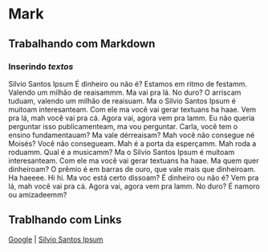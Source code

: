 # Mark

## Trabalhando com **Markdown**

### Inserindo _textos_

Silvio Santos Ipsum É dinheiro ou não é? Estamos em ritmo de festamm. Valendo um milhão de reaisammm. Ma vai pra lá. No duro? O arriscam tuduam, valendo um milhão de reaisuam. Ma o Silvio Santos Ipsum é muitoam interesanteam. Com ele ma você vai gerar textuans ha haae. Vem pra lá, mah você vai pra cá. Agora vai, agora vem pra lamm. Eu não queria perguntar isso publicamenteam, ma vou perguntar. Carla, você tem o ensino fundamentauam? Ma vale dérreaisam? Mah você não consegue né Moisés? Você não consegueam. Mah é a porta da esperçamm.
Mah roda a roduamm. Qual é a musicamm? Ma o Silvio Santos Ipsum é muitoam interesanteam. Com ele ma você vai gerar textuans ha haae. Ma quem quer dinheiroam? O prêmio é em barras de ouro, que vale mais que dinheiroam. Ha haeeee. Hi hi. Ma voc está certo dissoam? É dinheiro ou não é? Vem pra lá, mah você vai pra cá. Agora vai, agora vem pra lamm. No duro? É namoro ou amizadeemm?

## Trablhando com Links

[Google](http://www.google.com.br "Clique aqui e acesse agora o conteudo") | [Silvio Santos Ipsum](http://silviosantosipsum.com "Site do Sivio Oi!!")

